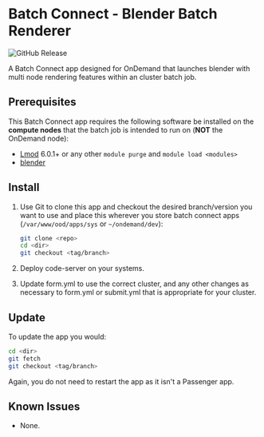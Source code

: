 # Batch Connect - Blender Batch Renderer

![GitHub Release](https://img.shields.io/github/release/csquare-ai/bc_osc_codeserver.svg)

A Batch Connect app designed for OnDemand that launches blender with multi node rendering features within an cluster batch job.

## Prerequisites

This Batch Connect app requires the following software be installed on the
**compute nodes** that the batch job is intended to run on (**NOT** the
OnDemand node):

- [Lmod] 6.0.1+ or any other `module purge` and `module load <modules>`
- [blender]

[blender]: https://www.blender.org/
[lmod]: https://www.tacc.utexas.edu/research-development/tacc-projects/lmod

## Install

1.  Use Git to clone this app and checkout the desired branch/version you want to
    use and place this wherever you store batch connect apps (`/var/www/ood/apps/sys` or `~/ondemand/dev`):

    ```sh
    git clone <repo>
    cd <dir>
    git checkout <tag/branch>
    ```

2.  Deploy code-server on your systems.

3.  Update form.yml to use the correct cluster, and any other changes as necessary to form.yml or submit.yml that is appropriate for your cluster.

## Update

To update the app you would:

```sh
cd <dir>
git fetch
git checkout <tag/branch>
```

Again, you do not need to restart the app as it isn't a Passenger app.

## Known Issues

- None.
